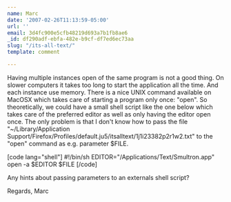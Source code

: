 ```yaml
---
name: Marc
date: '2007-02-26T11:13:59-05:00'
url: ''
email: 3d4fc900e5cfb48219d693a7b1fb8ae6
_id: df290adf-ebfa-482e-b9cf-df7ed6ec73aa
slug: "/its-all-text/"
template: comment

---
```


Having multiple instances open of the same program is not a good thing. On slower computers it takes too long to start the application all the time. And each instance use memory. There is a nice UNIX command available on MacOSX which takes care of starting a program only once: "open". So theoretically, we could have a small shell script like the one below which takes care of the preferred editor as well as only having the editor open once. The only problem is that I don't know how to pass the file "~/Library/Application Support/Firefox/Profiles/default.ju5/itsalltext/1j1i23382p2r1w2.txt" to the "open" command as e.g. parameter $FILE.

[code lang="shell"]
#!/bin/sh
EDITOR=&quot;/Applications/Text/Smultron.app&quot;
open -a $EDITOR $FILE
[/code]

Any hints about passing parameters to an externals shell script?

Regards, Marc
